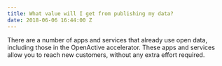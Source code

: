 ```yaml
---
title: What value will I get from publishing my data?
date: 2018-06-06 16:44:00 Z
---
```


There are a number of apps and services that already use open data, including those in the OpenActive accelerator. These apps and services allow you to reach new customers, without any extra effort required.